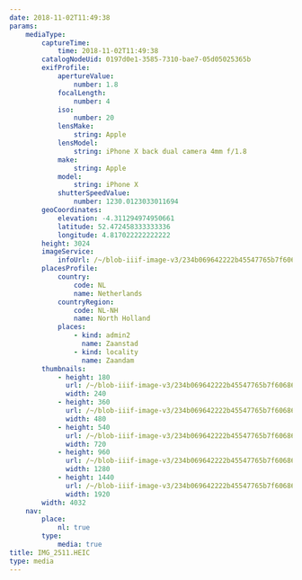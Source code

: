 ```yaml
---
date: 2018-11-02T11:49:38
params:
    mediaType:
        captureTime:
            time: 2018-11-02T11:49:38
        catalogNodeUid: 0197d0e1-3585-7310-bae7-05d05025365b
        exifProfile:
            apertureValue:
                number: 1.8
            focalLength:
                number: 4
            iso:
                number: 20
            lensMake:
                string: Apple
            lensModel:
                string: iPhone X back dual camera 4mm f/1.8
            make:
                string: Apple
            model:
                string: iPhone X
            shutterSpeedValue:
                number: 1230.0123033011694
        geoCoordinates:
            elevation: -4.311294974950661
            latitude: 52.472458333333336
            longitude: 4.817022222222222
        height: 3024
        imageService:
            infoUrl: /~/blob-iiif-image-v3/234b069642222b45547765b7f606868e63615ce6efc249cf419e939b64a18c3a/info.json
        placesProfile:
            country:
                code: NL
                name: Netherlands
            countryRegion:
                code: NL-NH
                name: North Holland
            places:
                - kind: admin2
                  name: Zaanstad
                - kind: locality
                  name: Zaandam
        thumbnails:
            - height: 180
              url: /~/blob-iiif-image-v3/234b069642222b45547765b7f606868e63615ce6efc249cf419e939b64a18c3a/full/240%2C180/0/default.jpg
              width: 240
            - height: 360
              url: /~/blob-iiif-image-v3/234b069642222b45547765b7f606868e63615ce6efc249cf419e939b64a18c3a/full/480%2C360/0/default.jpg
              width: 480
            - height: 540
              url: /~/blob-iiif-image-v3/234b069642222b45547765b7f606868e63615ce6efc249cf419e939b64a18c3a/full/720%2C540/0/default.jpg
              width: 720
            - height: 960
              url: /~/blob-iiif-image-v3/234b069642222b45547765b7f606868e63615ce6efc249cf419e939b64a18c3a/full/1280%2C960/0/default.jpg
              width: 1280
            - height: 1440
              url: /~/blob-iiif-image-v3/234b069642222b45547765b7f606868e63615ce6efc249cf419e939b64a18c3a/full/1920%2C1440/0/default.jpg
              width: 1920
        width: 4032
    nav:
        place:
            nl: true
        type:
            media: true
title: IMG_2511.HEIC
type: media
---
```

